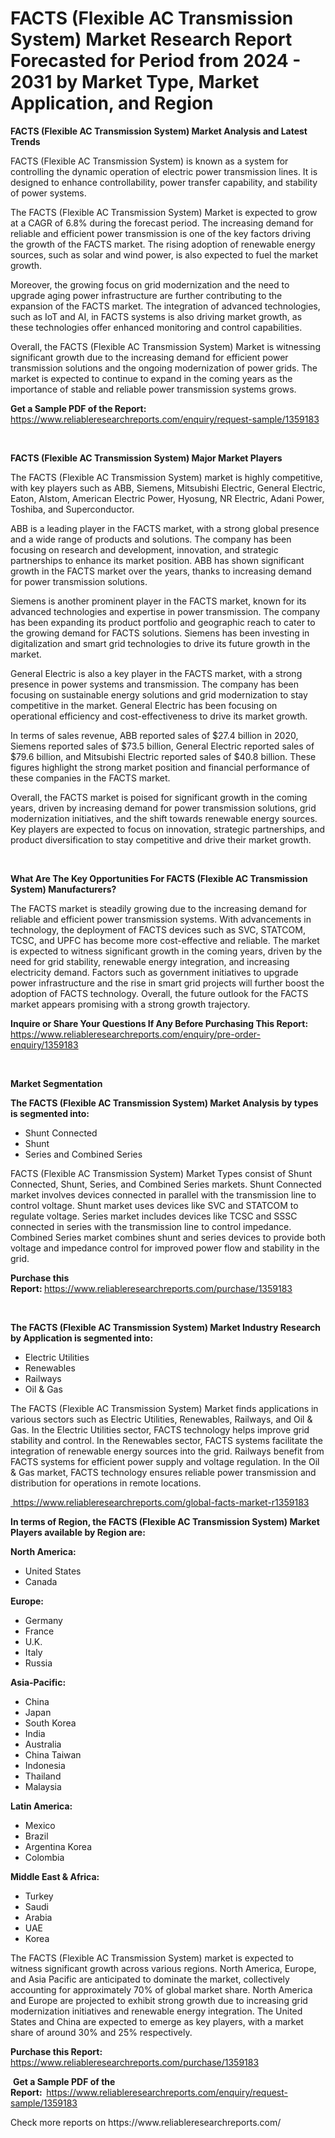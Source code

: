 <p><h1>FACTS (Flexible AC Transmission System) Market Research Report Forecasted for Period from 2024 -  2031 by Market Type, Market Application, and Region</h1></p><p><strong>FACTS (Flexible AC Transmission System) Market Analysis and Latest Trends</strong></p>
<p><p>FACTS (Flexible AC Transmission System) is known as a system for controlling the dynamic operation of electric power transmission lines. It is designed to enhance controllability, power transfer capability, and stability of power systems.</p><p>The FACTS (Flexible AC Transmission System) Market is expected to grow at a CAGR of 6.8% during the forecast period. The increasing demand for reliable and efficient power transmission is one of the key factors driving the growth of the FACTS market. The rising adoption of renewable energy sources, such as solar and wind power, is also expected to fuel the market growth.</p><p>Moreover, the growing focus on grid modernization and the need to upgrade aging power infrastructure are further contributing to the expansion of the FACTS market. The integration of advanced technologies, such as IoT and AI, in FACTS systems is also driving market growth, as these technologies offer enhanced monitoring and control capabilities.</p><p>Overall, the FACTS (Flexible AC Transmission System) Market is witnessing significant growth due to the increasing demand for efficient power transmission solutions and the ongoing modernization of power grids. The market is expected to continue to expand in the coming years as the importance of stable and reliable power transmission systems grows.</p></p>
<p><strong>Get a Sample PDF of the Report:&nbsp;</strong> <a href="https://www.reliableresearchreports.com/enquiry/request-sample/1359183">https://www.reliableresearchreports.com/enquiry/request-sample/1359183</a></p>
<p>&nbsp;</p>
<p><strong>FACTS (Flexible AC Transmission System) Major Market Players</strong></p>
<p><p>The FACTS (Flexible AC Transmission System) market is highly competitive, with key players such as ABB, Siemens, Mitsubishi Electric, General Electric, Eaton, Alstom, American Electric Power, Hyosung, NR Electric, Adani Power, Toshiba, and Superconductor. </p><p>ABB is a leading player in the FACTS market, with a strong global presence and a wide range of products and solutions. The company has been focusing on research and development, innovation, and strategic partnerships to enhance its market position. ABB has shown significant growth in the FACTS market over the years, thanks to increasing demand for power transmission solutions.</p><p>Siemens is another prominent player in the FACTS market, known for its advanced technologies and expertise in power transmission. The company has been expanding its product portfolio and geographic reach to cater to the growing demand for FACTS solutions. Siemens has been investing in digitalization and smart grid technologies to drive its future growth in the market.</p><p>General Electric is also a key player in the FACTS market, with a strong presence in power systems and transmission. The company has been focusing on sustainable energy solutions and grid modernization to stay competitive in the market. General Electric has been focusing on operational efficiency and cost-effectiveness to drive its market growth.</p><p>In terms of sales revenue, ABB reported sales of $27.4 billion in 2020, Siemens reported sales of $73.5 billion, General Electric reported sales of $79.6 billion, and Mitsubishi Electric reported sales of $40.8 billion. These figures highlight the strong market position and financial performance of these companies in the FACTS market. </p><p>Overall, the FACTS market is poised for significant growth in the coming years, driven by increasing demand for power transmission solutions, grid modernization initiatives, and the shift towards renewable energy sources. Key players are expected to focus on innovation, strategic partnerships, and product diversification to stay competitive and drive their market growth.</p></p>
<p>&nbsp;</p>
<p><strong>What Are The Key Opportunities For FACTS (Flexible AC Transmission System) Manufacturers?</strong></p>
<p><p>The FACTS market is steadily growing due to the increasing demand for reliable and efficient power transmission systems. With advancements in technology, the deployment of FACTS devices such as SVC, STATCOM, TCSC, and UPFC has become more cost-effective and reliable. The market is expected to witness significant growth in the coming years, driven by the need for grid stability, renewable energy integration, and increasing electricity demand. Factors such as government initiatives to upgrade power infrastructure and the rise in smart grid projects will further boost the adoption of FACTS technology. Overall, the future outlook for the FACTS market appears promising with a strong growth trajectory.</p></p>
<p><strong>Inquire or Share Your Questions If Any Before Purchasing This Report:</strong> <a href="https://www.reliableresearchreports.com/enquiry/pre-order-enquiry/1359183">https://www.reliableresearchreports.com/enquiry/pre-order-enquiry/1359183</a></p>
<p>&nbsp;</p>
<p><strong>Market Segmentation</strong></p>
<p><strong>The FACTS (Flexible AC Transmission System) Market Analysis by types is segmented into:</strong></p>
<p><ul><li>Shunt Connected</li><li>Shunt</li><li>Series and Combined Series</li></ul></p>
<p><p>FACTS (Flexible AC Transmission System) Market Types consist of Shunt Connected, Shunt, Series, and Combined Series markets. Shunt Connected market involves devices connected in parallel with the transmission line to control voltage. Shunt market uses devices like SVC and STATCOM to regulate voltage. Series market includes devices like TCSC and SSSC connected in series with the transmission line to control impedance. Combined Series market combines shunt and series devices to provide both voltage and impedance control for improved power flow and stability in the grid.</p></p>
<p><strong>Purchase this Report:&nbsp;</strong><a href="https://www.reliableresearchreports.com/purchase/1359183">https://www.reliableresearchreports.com/purchase/1359183</a></p>
<p>&nbsp;</p>
<p><strong>The FACTS (Flexible AC Transmission System) Market Industry Research by Application is segmented into:</strong></p>
<p><ul><li>Electric Utilities</li><li>Renewables</li><li>Railways</li><li>Oil & Gas</li></ul></p>
<p><p>The FACTS (Flexible AC Transmission System) Market finds applications in various sectors such as Electric Utilities, Renewables, Railways, and Oil & Gas. In the Electric Utilities sector, FACTS technology helps improve grid stability and control. In the Renewables sector, FACTS systems facilitate the integration of renewable energy sources into the grid. Railways benefit from FACTS systems for efficient power supply and voltage regulation. In the Oil & Gas market, FACTS technology ensures reliable power transmission and distribution for operations in remote locations.</p></p>
<p><a href="https://www.reliableresearchreports.com/global-facts-market-r1359183">&nbsp;https://www.reliableresearchreports.com/global-facts-market-r1359183</a></p>
<p><strong>In terms of Region, the FACTS (Flexible AC Transmission System) Market Players available by Region are:</strong></p>
<p>
    <p> <strong> North America: </strong>
        <ul>
            <li>United States</li>
            <li>Canada</li>
        </ul>
        </p> 
    <p> <strong> Europe: </strong>
        <ul>
            <li>Germany</li>
            <li>France</li>
            <li>U.K.</li>
            <li>Italy</li>
            <li>Russia</li>
        </ul>
        </p> 
    <p> <strong> Asia-Pacific: </strong>
        <ul>
            <li>China</li>
            <li>Japan</li>
            <li>South Korea</li>
            <li>India</li>
            <li>Australia</li>
            <li>China Taiwan</li>
            <li>Indonesia</li>
            <li>Thailand</li>
            <li>Malaysia</li>
        </ul>
        </p> 
    <p> <strong> Latin America: </strong>
        <ul>
            <li>Mexico</li>
            <li>Brazil</li>
            <li>Argentina Korea</li>
            <li>Colombia</li>
        </ul>
        </p> 
    <p> <strong> Middle East & Africa: </strong>
        <ul>
            <li>Turkey</li>
            <li>Saudi</li>
            <li>Arabia</li>
            <li>UAE</li>
            <li>Korea</li>
        </ul>
    </p>
    </p>
<p><p>The FACTS (Flexible AC Transmission System) market is expected to witness significant growth across various regions. North America, Europe, and Asia Pacific are anticipated to dominate the market, collectively accounting for approximately 70% of global market share. North America and Europe are projected to exhibit strong growth due to increasing grid modernization initiatives and renewable energy integration. The United States and China are expected to emerge as key players, with a market share of around 30% and 25% respectively.</p></p>
<p><strong>Purchase this Report: </strong><a href="https://www.reliableresearchreports.com/purchase/1359183">https://www.reliableresearchreports.com/purchase/1359183</a></p>
<p>&nbsp;<strong>Get a Sample PDF of the Report:&nbsp;&nbsp;</strong><a href="https://www.reliableresearchreports.com/enquiry/request-sample/1359183">https://www.reliableresearchreports.com/enquiry/request-sample/1359183</a></p>
<p><strong></strong></p>
<p>Check more reports on https://www.reliableresearchreports.com/</p>